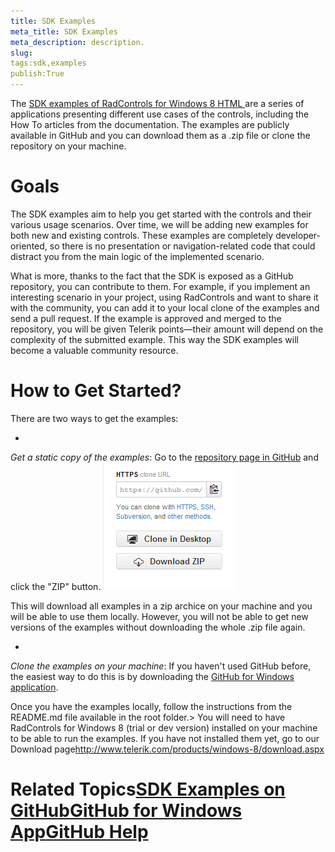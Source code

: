 ```yaml
---
title: SDK Examples
meta_title: SDK Examples
meta_description: description.
slug: 
tags:sdk,examples
publish:True
---
```



The [SDK examples of RadControls for Windows 8 HTML ](https://github.com/telerik/win8-html-sdk)are a series of applications presenting different use cases of the controls, including the How To articles from the documentation.
				The examples are publicly available in GitHub and you can download
				them as a .zip file or clone the repository on your machine.
			

# Goals

The SDK examples aim to help you get started with the controls and their various usage scenarios. Over time, we will be adding new examples for both
					new and existing controls. These examples are completely developer-oriented, so there is no presentation or navigation-related code that could distract
					you from the main logic of the implemented scenario.
				

What is more, thanks to the fact that the SDK is exposed as a GitHub repository, you can contribute to them. For example, if you implement an
					interesting scenario in your project, using RadControls and want to share it with the community, you can add it to your local clone of the examples and
					send a pull request. If the example is approved and merged to the repository, you will be given Telerik points—their amount will depend on the complexity
					of the submitted example. This way the SDK examples will become a valuable community resource.
				

# How to Get Started?

There are two ways to get the examples:

* 

*Get a static copy of the examples*: Go to the [repository page in GitHub](https://github.com/telerik/win8-html-sdk) and click the "ZIP" button.
						![samples-sdk-zip](../Media/Samples\samples-sdk-zip.png)

This will download all examples in a zip archice on your machine and you will be able to use them locally. However, you will not be able to get
							new versions of the examples without downloading the whole .zip file again.
						

* 

*Clone the examples on your machine*: If you haven't used GitHub before, the easiest way to do this is by
							downloading the [GitHub for Windows application](http://windows.github.com/).
						

Once you have the examples locally, follow the instructions from the README.md file available in the root folder.>
						You will need to have RadControls for Windows 8 (trial or dev version) installed on your machine to be able to run the examples. If you have not
						installed them yet, go to our <externalLink xmlns="http://ddue.schemas.microsoft.com/authoring/2003/5"><linkText>Download page</linkText><linkUri>http://www.telerik.com/products/windows-8/download.aspx</linkUri></externalLink>

# Related Topics[SDK Examples on GitHub](https://github.com/telerik/win8-html-sdk)[GitHub for Windows App](http://windows.github.com/)[GitHub Help](https://help.github.com/)
